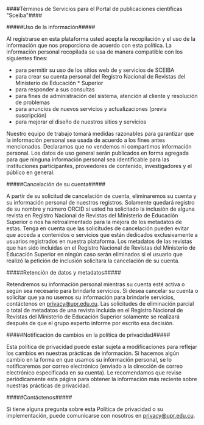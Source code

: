 ####Términos de Servicios para el Portal de publicaciones científicas "Sceiba"####

#####Uso de la información#####

Al registrarse en esta plataforma usted acepta la recopilación y el uso de la información que nos proporciona de acuerdo con esta política.
La información personal recopilada se usa de manera compatible con los siguientes fines:

* para permitir su uso de los sitios web de y servicios de SCEIBA
* para crear su cuenta personal del Registro Nacional de Revistas del Ministerio de Educación * Superior
* para responder a sus consultas
* para fines de administración del sistema, atención al cliente y resolución de problemas
* para anuncios de nuevos servicios y actualizaciones (previa suscripción)
* para mejorar el diseño de nuestros sitios y servicios

Nuestro equipo de trabajo tomará medidas razonables para garantizar que la información personal sea usada de acuerdo a los fines antes mencionados. Declaramos que no vendemos ni compartimos información personal. Los datos de uso general serán publicados en forma agregada para que ninguna información personal sea identificable para las instituciones participantes, proveedores de contenido, investigadores y el público en general. 

#####Cancelación de su cuenta#####

A partir de su solicitud de cancelación de cuenta, eliminaremos su cuenta y su información personal de nuestros registros. Solamente quedará registro de su nombre y número ORCID si usted ha solicitado la inclusión de alguna revista en Registro Nacional de Revistas del Ministerio de Educación Superior o nos ha retroalimentado para la mejora de los metadatos de estas. Tenga en cuenta que las solicitudes de cancelación pueden evitar que acceda a contenidos o servicios que están dedicados exclusivamente a usuarios registrados en nuestra plataforma.
Los metadatos de las revistas que han sido incluidas en el Registro Nacional de Revistas del Ministerio de Educación Superior en ningún caso serán eliminados si el usuario que realizó la petición de inclusión solicitara la cancelación de su cuenta.

#####Retención de datos y metadatos#####

Retendremos su información personal mientras su cuenta esté activa o según sea necesario para brindarle servicios. Si desea cancelar su cuenta o solicitar que ya no usemos su información para brindarle servicios, contáctenos en [privacy@upr.edu.cu](mailto:privacy@upr.edu.cu).
Las solicitudes de eliminación parcial o total de metadatos de una revista incluida en el Registro Nacional de Revistas del Ministerio de Educación Superior solamente se realizará después de que el grupo experto informe por escrito esa decisión.

#####Notificación de cambios en la política de privacidad#####

Esta política de privacidad puede estar sujeta a modificaciones para reflejar los cambios en nuestras prácticas de información. Si hacemos algún cambio en la forma en que usamos su información personal, se lo notificaremos por correo electrónico (enviado a la dirección de correo electrónico especificada en su cuenta). Le recomendamos que revise periódicamente esta página para obtener la información más reciente sobre nuestras prácticas de privacidad.

#####Contáctenos#####

Si tiene alguna pregunta sobre esta Política de privacidad o su implementación, puede comunicarse con nosotros en [privacy@upr.edu.cu](mailto:privacy@upr.edu.cu).





